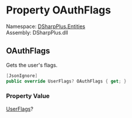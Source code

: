 # Property OAuthFlags

Namespace: [DSharpPlus.Entities](DSharpPlus.Entities.md)  
Assembly: DSharpPlus.dll

## <a id="DSharpPlus_Entities_DiscordMember_OAuthFlags"></a>OAuthFlags

Gets the user's flags.

```csharp
[JsonIgnore]
public override UserFlags? OAuthFlags { get; }
```

### Property Value

[UserFlags](DSharpPlus.UserFlags.md)?

